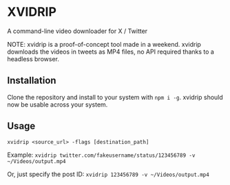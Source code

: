# XVIDRIP 
A command-line video downloader for X / Twitter

NOTE: xvidrip is a proof-of-concept tool made in a weekend.
xvidrip downloads the videos in tweets as MP4 files, no API required thanks to a headless browser.

## Installation
Clone the repository and install to your system with `npm i -g`. xvidrip should now be usable across your system.



## Usage 

`xvidrip <source_url> -flags [destination_path]`

Example: `xvidrip twitter.com/fakeusername/status/123456789 -v ~/Videos/output.mp4`

Or, just specify the post ID: `xvidrip 123456789 -v ~/Videos/output.mp4`